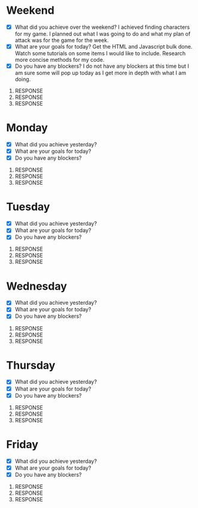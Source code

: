 # Weekend
- [x] What did you achieve over the weekend?
I achieved finding characters for my game. I planned out what I was going to do and what my plan of attack was for the game for the week.
- [x] What are your goals for today?
Get the HTML and Javascript bulk done. Watch some tutorials on some items I would like to include. Research more concise methods for my code.
- [x] Do you have any blockers?
I do not have any blockers at this time but I am sure some will pop up today as I get more in depth with what I am doing.
1. RESPONSE
2. RESPONSE
3. RESPONSE

# Monday
- [x] What did you achieve yesterday?
- [x] What are your goals for today?
- [x] Do you have any blockers?
1. RESPONSE
2. RESPONSE
3. RESPONSE

# Tuesday
- [x] What did you achieve yesterday?
- [x] What are your goals for today?
- [x] Do you have any blockers?
1. RESPONSE
2. RESPONSE
3. RESPONSE

# Wednesday
- [x] What did you achieve yesterday?
- [x] What are your goals for today?
- [x] Do you have any blockers?
1. RESPONSE
2. RESPONSE
3. RESPONSE

# Thursday
- [x] What did you achieve yesterday?
- [x] What are your goals for today?
- [x] Do you have any blockers?
1. RESPONSE
2. RESPONSE
3. RESPONSE

# Friday
- [x] What did you achieve yesterday?
- [x] What are your goals for today?
- [x] Do you have any blockers?
1. RESPONSE
2. RESPONSE
3. RESPONSE

